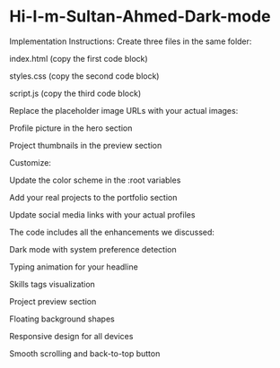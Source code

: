 # Hi-I-m-Sultan-Ahmed-Dark-mode
Implementation Instructions:
Create three files in the same folder:

index.html (copy the first code block)

styles.css (copy the second code block)

script.js (copy the third code block)

Replace the placeholder image URLs with your actual images:

Profile picture in the hero section

Project thumbnails in the preview section

Customize:

Update the color scheme in the :root variables

Add your real projects to the portfolio section

Update social media links with your actual profiles

The code includes all the enhancements we discussed:

Dark mode with system preference detection

Typing animation for your headline

Skills tags visualization

Project preview section

Floating background shapes

Responsive design for all devices

Smooth scrolling and back-to-top button

